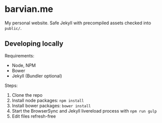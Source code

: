 # barvian.me

My personal website.  Safe Jekyll with precompiled assets checked into `public/`.

## Developing locally

Requirements:

* Node, NPM
* Bower
* Jekyll (Bundler optional)

Steps:

1. Clone the repo
2. Install node packages: `npm install`
3. Install bower packages: `bower install`
4. Start the BrowserSync and Jekyll livereload process with `npm run gulp`
5. Edit files refresh-free
